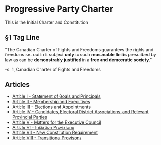 # Progressive Party Charter

This is the Initial Charter and Constitution

## §1 Tag Line

"The Canadian Charter of Rights and Freedoms guarantees the rights and freedoms set out in it subject **only** to such **reasonable limits** prescribed by law as can be **demonstrably justified** in a **free and democratic society**."

-s. 1, Canadian Charter of Rights and Freedoms

## Articles

- [Article I - Statement of Goals and Principals](ArtI-Principles.md)
- [Article II - Membership and Executives](ArtII-Membership-and-Exec.md)
- [Article III - Elections and Appointments](ArtIII-Elections-and-Appointments.md)
- [Article IV - Candidates, Electoral District Associations, and Relevant Provincial Parties](ArtIV-Candidates-EDA-ProvParties.md)
- [Article V - Matters for the Executive Council](ArtV-Exec-Council-Matters.md)
- [Article VI - Initiation Provisions](ArtVI-Initiation.md)
- [Article VII - New Constitution Requirement](ArtVII-New-Constitution.md)
- [Article VIII - Transitional Provisons](ArtVIII-Transition.md)